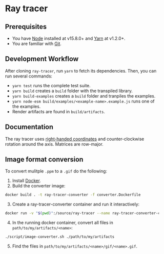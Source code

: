 # Ray tracer

## Prerequisites
- You have [Node](https://nodejs.org) installed at v15.8.0+ and [Yarn](https://classic.yarnpkg.com) at v1.2.0+.
- You are familiar with [Git](https://git-scm.com/).

## Development Workflow
After cloning `ray-tracer`, run `yarn` to fetch its dependencies. Then, you can run several commands:

- `yarn test` runs the complete test suite.
- `yarn build` creates a `build` folder with the transpiled library.
- `yarn build-examples` creates a `build` folder and tranpiles the examples.
- `yarn node-esm build/examples/<example-name>.example.js` runs one of the examples.
- Render artifacts are found in `build/artifacts`.

## Documentation
The ray tracer uses [right-handed coordinates](https://en.wikipedia.org/wiki/Right-hand_rule) and counter-clockwise rotation around the axis. Matrices are row-major.

## Image format conversion
To convert mulitple `.ppm` to a `.gif` do the following:

1. Install [Docker](https://www.docker.com/).
2. Build the converter image:
```bash
docker build . -t ray-tracer-converter -f converter.Dockerfile
```
3. Create a ray-tracer-converter container and run it interactively:
```bash
docker run -v "$(pwd)":/source/ray-tracer --name ray-tracer-converter-container -it ray-tracer-converter
```
4. In the running docker container, convert all files in `path/to/my/artifacts/<name>`:
```bash
./script/image-converter.sh ./path/to/my/artifacts
```
5. Find the files in `path/to/my/artifacts/<name>/gif/<name>.gif`.
